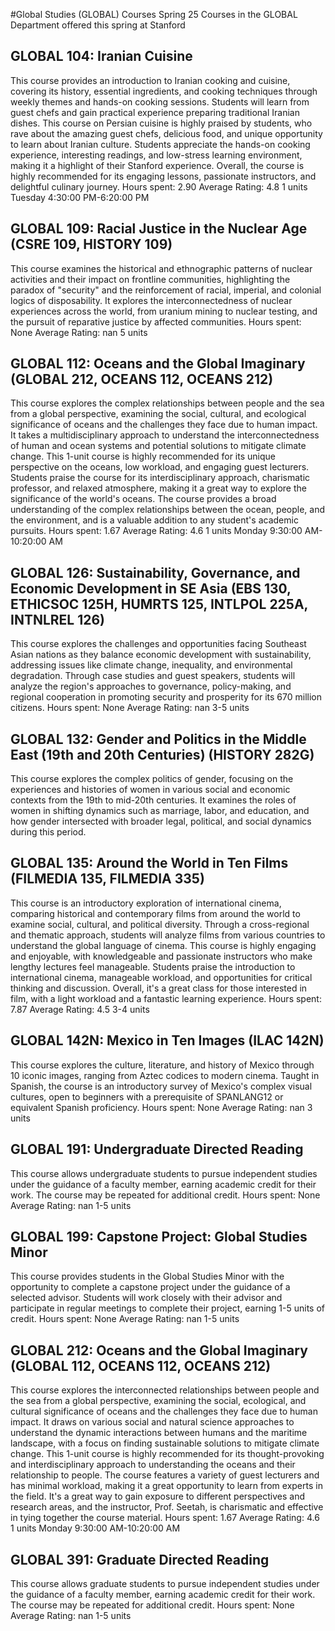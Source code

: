 #Global Studies (GLOBAL) Courses Spring 25
Courses in the GLOBAL Department offered this spring at Stanford
## GLOBAL 104: Iranian Cuisine
This course provides an introduction to Iranian cooking and cuisine, covering its history, essential ingredients, and cooking techniques through weekly themes and hands-on cooking sessions. Students will learn from guest chefs and gain practical experience preparing traditional Iranian dishes.
This course on Persian cuisine is highly praised by students, who rave about the amazing guest chefs, delicious food, and unique opportunity to learn about Iranian culture. Students appreciate the hands-on cooking experience, interesting readings, and low-stress learning environment, making it a highlight of their Stanford experience. Overall, the course is highly recommended for its engaging lessons, passionate instructors, and delightful culinary journey.
Hours spent: 2.90
Average Rating: 4.8
1 units
Tuesday 4:30:00 PM-6:20:00 PM
## GLOBAL 109: Racial Justice in the Nuclear Age (CSRE 109, HISTORY 109)
This course examines the historical and ethnographic patterns of nuclear activities and their impact on frontline communities, highlighting the paradox of "security" and the reinforcement of racial, imperial, and colonial logics of disposability. It explores the interconnectedness of nuclear experiences across the world, from uranium mining to nuclear testing, and the pursuit of reparative justice by affected communities.
Hours spent: None
Average Rating: nan
5 units
## GLOBAL 112: Oceans and the Global Imaginary (GLOBAL 212, OCEANS 112, OCEANS 212)
This course explores the complex relationships between people and the sea from a global perspective, examining the social, cultural, and ecological significance of oceans and the challenges they face due to human impact. It takes a multidisciplinary approach to understand the interconnectedness of human and ocean systems and potential solutions to mitigate climate change.
This 1-unit course is highly recommended for its unique perspective on the oceans, low workload, and engaging guest lecturers. Students praise the course for its interdisciplinary approach, charismatic professor, and relaxed atmosphere, making it a great way to explore the significance of the world's oceans. The course provides a broad understanding of the complex relationships between the ocean, people, and the environment, and is a valuable addition to any student's academic pursuits.
Hours spent: 1.67
Average Rating: 4.6
1 units
Monday 9:30:00 AM-10:20:00 AM
## GLOBAL 126: Sustainability, Governance, and Economic Development in SE Asia (EBS 130, ETHICSOC 125H, HUMRTS 125, INTLPOL 225A, INTNLREL 126)
This course explores the challenges and opportunities facing Southeast Asian nations as they balance economic development with sustainability, addressing issues like climate change, inequality, and environmental degradation. Through case studies and guest speakers, students will analyze the region's approaches to governance, policy-making, and regional cooperation in promoting security and prosperity for its 670 million citizens.
Hours spent: None
Average Rating: nan
3-5 units
## GLOBAL 132: Gender and Politics in the Middle East (19th and 20th Centuries) (HISTORY 282G)
This course explores the complex politics of gender, focusing on the experiences and histories of women in various social and economic contexts from the 19th to mid-20th centuries. It examines the roles of women in shifting dynamics such as marriage, labor, and education, and how gender intersected with broader legal, political, and social dynamics during this period.
## GLOBAL 135: Around the World in Ten Films (FILMEDIA 135, FILMEDIA 335)
This course is an introductory exploration of international cinema, comparing historical and contemporary films from around the world to examine social, cultural, and political diversity. Through a cross-regional and thematic approach, students will analyze films from various countries to understand the global language of cinema.
This course is highly engaging and enjoyable, with knowledgeable and passionate instructors who make lengthy lectures feel manageable. Students praise the introduction to international cinema, manageable workload, and opportunities for critical thinking and discussion. Overall, it's a great class for those interested in film, with a light workload and a fantastic learning experience.
Hours spent: 7.87
Average Rating: 4.5
3-4 units
## GLOBAL 142N: Mexico in Ten Images (ILAC 142N)
This course explores the culture, literature, and history of Mexico through 10 iconic images, ranging from Aztec codices to modern cinema. Taught in Spanish, the course is an introductory survey of Mexico's complex visual cultures, open to beginners with a prerequisite of SPANLANG12 or equivalent Spanish proficiency.
Hours spent: None
Average Rating: nan
3 units
## GLOBAL 191: Undergraduate Directed Reading
This course allows undergraduate students to pursue independent studies under the guidance of a faculty member, earning academic credit for their work. The course may be repeated for additional credit.
Hours spent: None
Average Rating: nan
1-5 units
## GLOBAL 199: Capstone Project: Global Studies Minor
This course provides students in the Global Studies Minor with the opportunity to complete a capstone project under the guidance of a selected advisor. Students will work closely with their advisor and participate in regular meetings to complete their project, earning 1-5 units of credit.
Hours spent: None
Average Rating: nan
1-5 units
## GLOBAL 212: Oceans and the Global Imaginary (GLOBAL 112, OCEANS 112, OCEANS 212)
This course explores the interconnected relationships between people and the sea from a global perspective, examining the social, ecological, and cultural significance of oceans and the challenges they face due to human impact. It draws on various social and natural science approaches to understand the dynamic interactions between humans and the maritime landscape, with a focus on finding sustainable solutions to mitigate climate change.
This 1-unit course is highly recommended for its thought-provoking and interdisciplinary approach to understanding the oceans and their relationship to people. The course features a variety of guest lecturers and has minimal workload, making it a great opportunity to learn from experts in the field. It's a great way to gain exposure to different perspectives and research areas, and the instructor, Prof. Seetah, is charismatic and effective in tying together the course material.
Hours spent: 1.67
Average Rating: 4.6
1 units
Monday 9:30:00 AM-10:20:00 AM
## GLOBAL 391: Graduate Directed Reading
This course allows graduate students to pursue independent studies under the guidance of a faculty member, earning academic credit for their work. The course may be repeated for additional credit.
Hours spent: None
Average Rating: nan
1-5 units